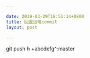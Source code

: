 ```yaml
---

date: 2019-03-29T18:51:14+0800
title: 回退远端commit
layout: post

---
```


git push h +abcdefg^:master
